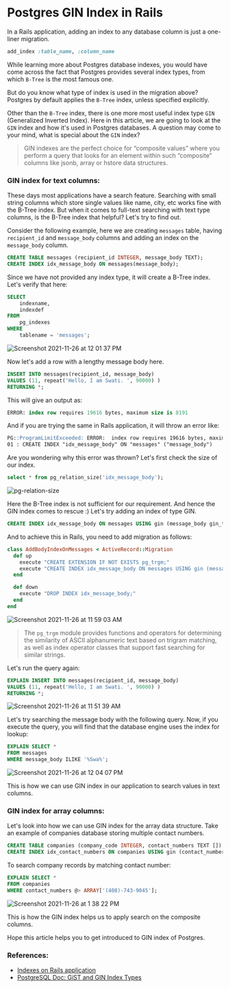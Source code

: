 # Postgres GIN Index in Rails

In a Rails application, adding an index to any database column is just a one-liner migration.

```rb
add_index :table_name, :column_name
```
While learning more about Postgres database indexes, you would have come across the fact that Postgres provides several index types, from which `B-Tree` is the most famous one. 

But do you know what type of index is used in the migration above? Postgres by default applies the `B-Tree` index, unless specified explicitly. 

Other than the `B-Tree` index, there is one more most useful index type `GIN` (Generalized Inverted Index). Here in this article, we are going to look at the `GIN` index and how it's used in Postgres databases. A question may come to your mind, what is special about the `GIN` index?

> GIN indexes are the perfect choice for “composite values” where you perform a query that looks for an element within such “composite” columns like jsonb, array or hstore data structures. 

### GIN index for text columns:

These days most applications have a search feature. Searching with small string columns which store single values like name, city, etc works fine with the B-Tree index. But when it comes to full-text searching with text type columns, is the B-Tree index that helpful? Let's try to find out.

Consider the following example, here we are creating `messages` table, having `recipient_id` and `message_body` columns and adding an index on the `message_body` column. 

```sql
CREATE TABLE messages (recipient_id INTEGER, message_body TEXT);
CREATE INDEX idx_message_body ON messages(message_body);
```

Since we have not provided any index type, it will create a B-Tree index. Let's verify that here:

```sql
SELECT
    indexname,
    indexdef
FROM
    pg_indexes
WHERE
    tablename = 'messages';
```

![Screenshot 2021-11-26 at 12 01 37 PM](https://user-images.githubusercontent.com/1950768/143555889-fb81d527-7d0b-4830-86dc-77bc26093b53.png)

Now let's add a row with a lengthy message body here.

```sql
INSERT INTO messages(recipient_id, message_body)
VALUES (11, repeat('Hello, I am Swati. ', 90000) )
RETURNING *;  
```

This will give an output as:

```sql
ERROR: index row requires 19616 bytes, maximum size is 8191
```

And if you are trying the same in Rails application, it will throw an error like:

```md
PG::ProgramLimitExceeded: ERROR:  index row requires 19616 bytes, maximum size is 8191
01 : CREATE INDEX "idx_message_body" ON "messages" ("message_body")
```

Are you wondering why this error was thrown? Let's first check the size of our index.

```sql
select * from pg_relation_size('idx_message_body');
```
![pg-relation-size](https://user-images.githubusercontent.com/1950768/143556204-a28433f4-2031-4f10-9082-54d98560dc2c.png)

Here the B-Tree index is not sufficient for our requirement. And hence the GIN index comes to rescue :) Let's try adding an index of type GIN.

```sql
CREATE INDEX idx_message_body ON messages USING gin (message_body gin_trgm_ops);
```

And to achieve this in Rails, you need to add migration as follows:

```rb
class AddBodyIndexOnMessages < ActiveRecord::Migration
  def up
    execute "CREATE EXTENSION IF NOT EXISTS pg_trgm;"
    execute "CREATE INDEX idx_message_body ON messages USING gin (message_body gin_trgm_ops);"
  end

  def down
    execute "DROP INDEX idx_message_body;"
  end
end
```
![Screenshot 2021-11-26 at 11 59 03 AM](https://user-images.githubusercontent.com/1950768/143556371-9b1d9054-b473-43da-b523-69ca4d31fab5.png)

> The `pg_trgm` module provides functions and operators for determining the similarity of ASCII alphanumeric text based on trigram matching, as well as index operator classes that support fast searching for similar strings.

Let's run the query again:

```sql
EXPLAIN INSERT INTO messages(recipient_id, message_body)
VALUES (11, repeat('Hello, I am Swati. ', 90000) )
RETURNING *;  
```

![Screenshot 2021-11-26 at 11 51 39 AM](https://user-images.githubusercontent.com/1950768/143556511-69de435a-e6dc-419b-88f7-3da59d9b19a1.png)

Let's try searching the message body with the following query. Now, if you execute the query, you will find that the database engine uses the index for lookup:

```sql
EXPLAIN SELECT *
FROM messages
WHERE message_body ILIKE '%Swa%';  
```
![Screenshot 2021-11-26 at 12 04 07 PM](https://user-images.githubusercontent.com/1950768/143556569-a5082740-af42-4a84-9f37-167f7ed3ecfa.png)

This is how we can use GIN index in our application to search values in text columns.

### GIN index for array columns:

Let's look into how we can use GIN index for the array data structure. Take an example of companies database storing multiple contact numbers.

```sql
CREATE TABLE companies (company_code INTEGER, contact_numbers TEXT []);
CREATE INDEX idx_contact_numbers ON companies USING gin (contact_numbers);
```

To search company records by matching contact number: 

```sql
EXPLAIN SELECT *
FROM companies
WHERE contact_numbers @> ARRAY['(408)-743-9045'];
``` 

![Screenshot 2021-11-26 at 1 38 22 PM](https://user-images.githubusercontent.com/1950768/143556751-da3b258c-5279-44ea-82eb-af130ae13ed0.png)


This is how the GIN index helps us to apply search on the composite columns. 

Hope this article helps you to get introduced to GIN index of Postgres. 


### References:

- [Indexes on Rails application](https://karolgalanciak.com/blog/2018/08/19/indexes-on-rails-how-to-make-the-most-of-your-postgres-database/)
- [PostgreSQL Doc: GiST and GIN Index Types](https://www.postgresql.org/docs/9.1/textsearch-indexes.html)
